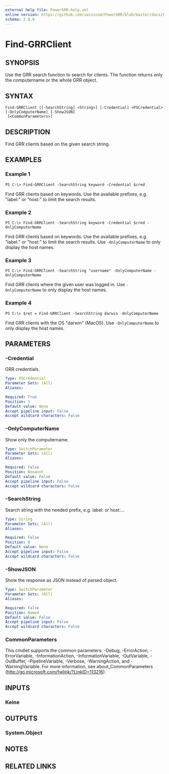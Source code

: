 ```yaml
---
external help file: PowerGRR-help.xml
online version: https://github.com/swisscom/PowerGRR/blob/master/docs/Find-GRRClient.md
schema: 2.0.0
---
```


# Find-GRRClient

## SYNOPSIS
Use the GRR search function to search for clients. The function returns only
the computername or the whole GRR object.

## SYNTAX

```
Find-GRRClient [[-SearchString] <String>] [-Credential] <PSCredential> [-OnlyComputerName] [-ShowJSON]
 [<CommonParameters>]
```

## DESCRIPTION
Find GRR clients based on the given search string.

## EXAMPLES

### Example 1
```
PS C:\> Find-GRRClient -SearchString keyword -Credential $cred
```

Find GRR clients based on keywords. Use the available prefixes, e.g. "label:" or
"host:" to limit the search results. 

### Example 2
```
PS C:\> Find-GRRClient -SearchString keyword -Credential $cred -OnlyComputerName
```

Find GRR clients based on keywords. Use the available prefixes, e.g. "label:" or
"host:" to limit the search results. Use `-OnlyComputerName` to only display the host
names.

### Example 3
```
PS C:\> Find-GRRClient -SearchString "username" -OnlyComputerName -OnlyComputerName
```

Find GRR clients where the given user was logged in. Use `-OnlyComputerName` to only
display the host names.

### Example 4
```
PS C:\> $ret = Find-GRRClient -SearchString darwin -OnlyComputerName
```

Find GRR clients with the OS "darwin" (MacOS). Use `-OnlyComputerName` to only
display the host names.

## PARAMETERS

### -Credential
GRR credentials.

```yaml
Type: PSCredential
Parameter Sets: (All)
Aliases: 

Required: True
Position: 1
Default value: None
Accept pipeline input: False
Accept wildcard characters: False
```

### -OnlyComputerName
Show only the computername.

```yaml
Type: SwitchParameter
Parameter Sets: (All)
Aliases: 

Required: False
Position: Benannt
Default value: False
Accept pipeline input: False
Accept wildcard characters: False
```

### -SearchString
Search string with the needed prefix, e.g. label: or host:...

```yaml
Type: String
Parameter Sets: (All)
Aliases: 

Required: False
Position: 0
Default value: None
Accept pipeline input: False
Accept wildcard characters: False
```

### -ShowJSON
Show the response as JSON instead of parsed object.

```yaml
Type: SwitchParameter
Parameter Sets: (All)
Aliases: 

Required: False
Position: Named
Default value: False
Accept pipeline input: False
Accept wildcard characters: False
```

### CommonParameters
This cmdlet supports the common parameters: -Debug, -ErrorAction, -ErrorVariable, -InformationAction, -InformationVariable, -OutVariable, -OutBuffer, -PipelineVariable, -Verbose, -WarningAction, and -WarningVariable. For more information, see about_CommonParameters (http://go.microsoft.com/fwlink/?LinkID=113216).

## INPUTS

### Keine

## OUTPUTS

### System.Object

## NOTES

## RELATED LINKS

